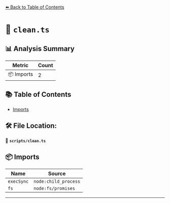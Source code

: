 [⬅️ Back to Table of Contents](../index.md)

# 📄 `clean.ts`

## 📊 Analysis Summary

| Metric | Count |
|--------|-------|
| 📦 Imports | 2 |

## 📚 Table of Contents

- [Imports](#imports)

## 🛠️ File Location:
📂 **`scripts/clean.ts`**

## 📦 Imports

| Name | Source |
|------|--------|
| `execSync` | `node:child_process` |
| `fs` | `node:fs/promises` |


---